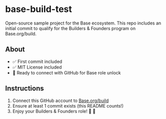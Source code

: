 # base-build-test

Open-source sample project for the Base ecosystem. This repo includes an initial commit to qualify for the Builders &  Founders program on Base.org/build.

## About
- ✅ First commit included
- ✅ MIT License included
- 🚀 Ready to connect with GitHub for Base role unlock

## Instructions
1. Connect this GitHub account to [Base.org/build](https://base.org/build)
2. Ensure at least 1 commit exists (this README counts!)
3. Enjoy your Builders & Founders role!
🥰 🥰
